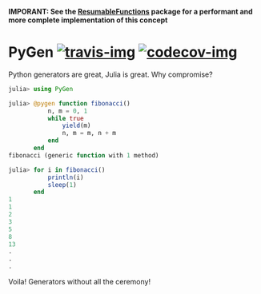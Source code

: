 **IMPORANT: See the [ResumableFunctions](https://github.com/BenLauwens/ResumableFunctions.jl) package 
for a performant and more complete implementation of this concept**

# PyGen  [![travis-img]][travis-url] [![codecov-img]][codecov-url]

Python generators are great, Julia is great. Why compromise? 

```julia
julia> using PyGen

julia> @pygen function fibonacci()
           n, m = 0, 1
           while true
               yield(m)
               n, m = m, n + m
           end 
       end
fibonacci (generic function with 1 method)

julia> for i in fibonacci()
           println(i)
           sleep(1)
       end
1
1
2
3
5
8
13
.
.
.
```

Voila! Generators without all the ceremony!

[codecov-img]: https://codecov.io/gh/nsmith5/PyGen/branch/master/graph/badge.svg
[codecov-url]: https://codecov.io/gh/nsmith5/PyGen

[travis-img]: https://travis-ci.org/nsmith5/PyGen.svg?branch=master
[travis-url]: https://travis-ci.org/nsmith5/PyGen

